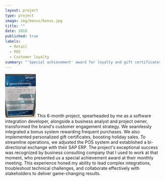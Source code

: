```yaml
---
layout: project
type: project
image: img/bonus/bonus.jpg
title: ""
date: 2018
published: true
labels:
  - Retail
  - POS
  - Customer loyalty
summary: "'Special achievement' award for loyalty and gift certificates integration project in a retail network."
---
```


<img width="100px" class="rounded float-start pe-4" src="../img/bonus/special-achievement.jpg">
This 6-month project, spearheaded by me as a software integration developer, alongside a business analyst and project owner, transformed the brand's customer engagement strategy. We seamlessly integrated a bonus system rewarding frequent purchases. We also implemented personalized gift certificates, boosting holiday sales. To streamline operations, we adjusted the POS system and established a bi-directional exchange with their SAP ERP. The project's exceptional success was recognized by business consulting company that I used to work at that moment, who presented us a special achievement award at their monthly meeting. This experience honed my ability to lead complex integrations, troubleshoot technical challenges, and collaborate effectively with stakeholders to deliver game-changing results.

